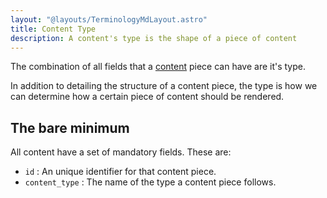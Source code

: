 ```yaml
---
layout: "@layouts/TerminologyMdLayout.astro"
title: Content Type
description: A content's type is the shape of a piece of content
---
```

The combination of all fields that a [content](/terminology/content) piece can have are it's type.

In addition to detailing the structure of a content piece, the type is how we can determine how a certain piece of content should be rendered.

## The bare minimum

All content have a set of mandatory fields. These are:

- `id` : An unique identifier for that content piece.
- `content_type` : The name of the type a content piece follows.
